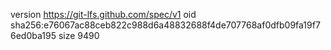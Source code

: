 version https://git-lfs.github.com/spec/v1
oid sha256:e76067ac88ceb822c988d6a48832688f4de707768af0dfb09fa19f76ed0ba195
size 9490
